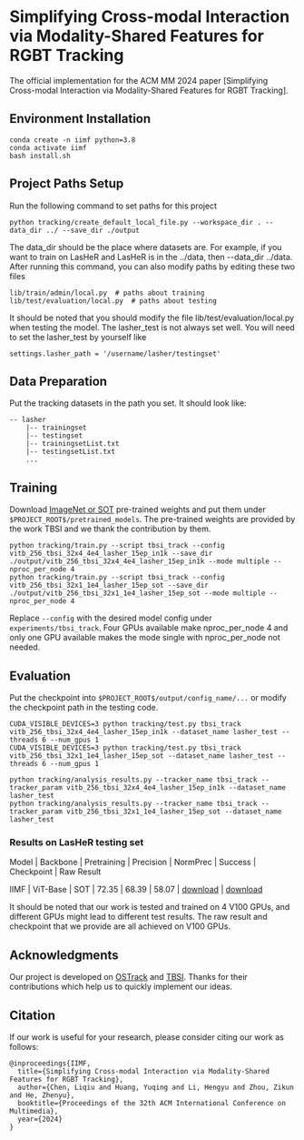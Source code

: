 # Simplifying Cross-modal Interaction via Modality-Shared Features for RGBT Tracking
The official implementation for the ACM MM 2024 paper [Simplifying Cross-modal Interaction via Modality-Shared Features for RGBT Tracking].

## Environment Installation
```
conda create -n iimf python=3.8
conda activate iimf
bash install.sh
```

## Project Paths Setup
Run the following command to set paths for this project
```
python tracking/create_default_local_file.py --workspace_dir . --data_dir ../ --save_dir ./output
```

The data_dir should be the place where datasets are. For example, if you want to train on LasHeR and LasHeR is in the ../data, then --data_dir ../data. 
After running this command, you can also modify paths by editing these two files
```
lib/train/admin/local.py  # paths about training
lib/test/evaluation/local.py  # paths about testing
```

It should be noted that you should modify the file lib/test/evaluation/local.py when testing the model. The lasher_test is not always set well. You will need to set the lasher_test by yourself like 
```
settings.lasher_path = '/username/lasher/testingset'
```

## Data Preparation
Put the tracking datasets in the path you set. It should look like:

```
-- lasher
    |-- trainingset
    |-- testingset
    |-- trainingsetList.txt
    |-- testingsetList.txt
    ...
```

## Training
Download [ImageNet or SOT](https://pan.baidu.com/s/1U42J6b3g1htma0OvmXRQCw?pwd=at5b) pre-trained weights and put them under `$PROJECT_ROOT$/pretrained_models`. The pre-trained weights are provided by the work TBSI and we thank the contribution by them.

```
python tracking/train.py --script tbsi_track --config vitb_256_tbsi_32x4_4e4_lasher_15ep_in1k --save_dir ./output/vitb_256_tbsi_32x4_4e4_lasher_15ep_in1k --mode multiple --nproc_per_node 4
python tracking/train.py --script tbsi_track --config vitb_256_tbsi_32x1_1e4_lasher_15ep_sot --save_dir ./output/vitb_256_tbsi_32x1_1e4_lasher_15ep_sot --mode multiple --nproc_per_node 4
```

Replace `--config` with the desired model config under `experiments/tbsi_track`. 
Four GPUs available make nproc_per_node 4 and only one GPU available makes the mode single with nproc_per_node not needed.

## Evaluation
Put the checkpoint into `$PROJECT_ROOT$/output/config_name/...` or modify the checkpoint path in the testing code.

```
CUDA_VISIBLE_DEVICES=3 python tracking/test.py tbsi_track vitb_256_tbsi_32x4_4e4_lasher_15ep_in1k --dataset_name lasher_test --threads 6 --num_gpus 1
CUDA_VISIBLE_DEVICES=3 python tracking/test.py tbsi_track vitb_256_tbsi_32x1_1e4_lasher_15ep_sot --dataset_name lasher_test --threads 6 --num_gpus 1

python tracking/analysis_results.py --tracker_name tbsi_track --tracker_param vitb_256_tbsi_32x4_4e4_lasher_15ep_in1k --dataset_name lasher_test
python tracking/analysis_results.py --tracker_name tbsi_track --tracker_param vitb_256_tbsi_32x1_1e4_lasher_15ep_sot --dataset_name lasher_test
```

### Results on LasHeR testing set

Model | Backbone | Pretraining | Precision | NormPrec | Success | Checkpoint | Raw Result

IIMF | ViT-Base | SOT | 72.35 | 68.39 | 58.07 | [download](https://pan.baidu.com/s/12m_cmMvbTbMnd-3ih3YQxA?pwd=Chen) | [download](https://pan.baidu.com/s/12m_cmMvbTbMnd-3ih3YQxA?pwd=Chen)

It should be noted that our work is tested and trained on 4 V100 GPUs, and different GPUs might lead to different test results. The raw result and checkpoint that we provide are all achieved on V100 GPUs.

## Acknowledgments
Our project is developed on [OSTrack](https://github.com/botaoye/OSTrack) and [TBSI](https://github.com/RyanHTR/TBSI). Thanks for their contributions which help us to quickly implement our ideas.

## Citation
If our work is useful for your research, please consider citing our work as follows:
```
@inproceedings{IIMF,
  title={Simplifying Cross-modal Interaction via Modality-Shared Features for RGBT Tracking},
  author={Chen, Liqiu and Huang, Yuqing and Li, Hengyu and Zhou, Zikun and He, Zhenyu},
  booktitle={Proceedings of the 32th ACM International Conference on Multimedia},
  year={2024}
}
```










